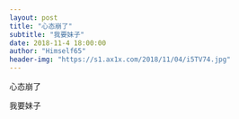 ```yaml
---
layout: post
title: "心态崩了"
subtitle: "我要妹子"
date: 2018-11-4 18:00:00
author: "Himself65"
header-img: "https://s1.ax1x.com/2018/11/04/i5TV74.jpg"
---
```

心态崩了

我要妹子